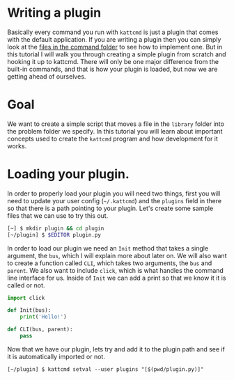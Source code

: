 # Writing a plugin

Basically every command you run with `kattcmd` is just a plugin that
comes with the default application. If you are writing a plugin then
you can simply look at the [files in the command folder](kattcmd/commands) to see how
to implement one. But in this tutorial I will walk you through
creating a simple plugin from scratch and hooking it up to
kattcmd. There will only be one major difference from the built-in
commands, and that is how your plugin is loaded, but now we are
getting ahead of ourselves.

# Goal

We want to create a simple script that moves a file in the `library`
folder into the problem folder we specify. In this tutorial you will
learn about important concepts used to create the `kattcmd` program
and how development for it works.

# Loading your plugin.

In order to properly load your plugin you will need two things, first
you will need to update your user config (`~/.kattcmd`) and the
`plugins` field in there so that there is a path pointing to your
plugin. Let's create some sample files that we can use to try this
out.

```bash
[~] $ mkdir plugin && cd plugin
[~/plugin] $ $EDITOR plugin.py
```

In order to load our plugin we need an `Init` method that takes a
single argument, the `bus`, which I will explain more about later
on. We will also want to create a function called `CLI`, which takes
two arguments, the `bus` and `parent`. We also want to include
`click`, which is what handles the command line interface for
us. Inside of `Init` we can add a print so that we know it it is
called or not.

```python
import click

def Init(bus):
    print('Hello!')

def CLI(bus, parent):
    pass
```

Now that we have our plugin, lets try and add it to the plugin path
and see if it is automatically imported or not.

```
[~/plugin] $ kattcmd setval --user plugins "[$(pwd/plugin.py)]"
```

